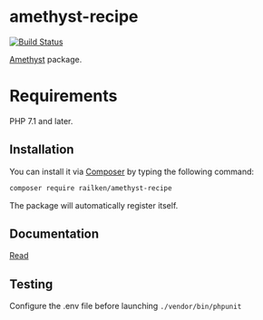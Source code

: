 # amethyst-recipe

[![Build Status](https://travis-ci.org/railken/amethyst-recipe.svg?branch=master)](https://travis-ci.org/railken/amethyst-recipe)

[Amethyst](https://github.com/railken/amethyst) package.

# Requirements

PHP 7.1 and later.

## Installation

You can install it via [Composer](https://getcomposer.org/) by typing the following command:

```bash
composer require railken/amethyst-recipe
```

The package will automatically register itself.

## Documentation

[Read](docs/index.md)

## Testing

Configure the .env file before launching `./vendor/bin/phpunit`
